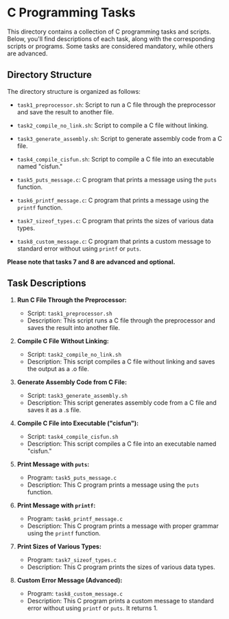 # C Programming Tasks

This directory contains a collection of C programming tasks and scripts. Below, you'll find descriptions of each task, along with the corresponding scripts or programs. Some tasks are considered mandatory, while others are advanced.

## Directory Structure

The directory structure is organized as follows:

- `task1_preprocessor.sh`: Script to run a C file through the preprocessor and save the result to another file.

- `task2_compile_no_link.sh`: Script to compile a C file without linking.

- `task3_generate_assembly.sh`: Script to generate assembly code from a C file.

- `task4_compile_cisfun.sh`: Script to compile a C file into an executable named "cisfun."

- `task5_puts_message.c`: C program that prints a message using the `puts` function.

- `task6_printf_message.c`: C program that prints a message using the `printf` function.

- `task7_sizeof_types.c`: C program that prints the sizes of various data types.

- `task8_custom_message.c`: C program that prints a custom message to standard error without using `printf` or `puts`.

**Please note that tasks 7 and 8 are advanced and optional.**

## Task Descriptions

1. **Run C File Through the Preprocessor:**
   - Script: `task1_preprocessor.sh`
   - Description: This script runs a C file through the preprocessor and saves the result into another file.

2. **Compile C File Without Linking:**
   - Script: `task2_compile_no_link.sh`
   - Description: This script compiles a C file without linking and saves the output as a .o file.

3. **Generate Assembly Code from C File:**
   - Script: `task3_generate_assembly.sh`
   - Description: This script generates assembly code from a C file and saves it as a .s file.

4. **Compile C File into Executable ("cisfun"):**
   - Script: `task4_compile_cisfun.sh`
   - Description: This script compiles a C file into an executable named "cisfun."

5. **Print Message with `puts`:**
   - Program: `task5_puts_message.c`
   - Description: This C program prints a message using the `puts` function.

6. **Print Message with `printf`:**
   - Program: `task6_printf_message.c`
   - Description: This C program prints a message with proper grammar using the `printf` function.

7. **Print Sizes of Various Types:**
   - Program: `task7_sizeof_types.c`
   - Description: This C program prints the sizes of various data types.

8. **Custom Error Message (Advanced):**
   - Program: `task8_custom_message.c`
   - Description: This C program prints a custom message to standard error without using `printf` or `puts`. It returns 1.
